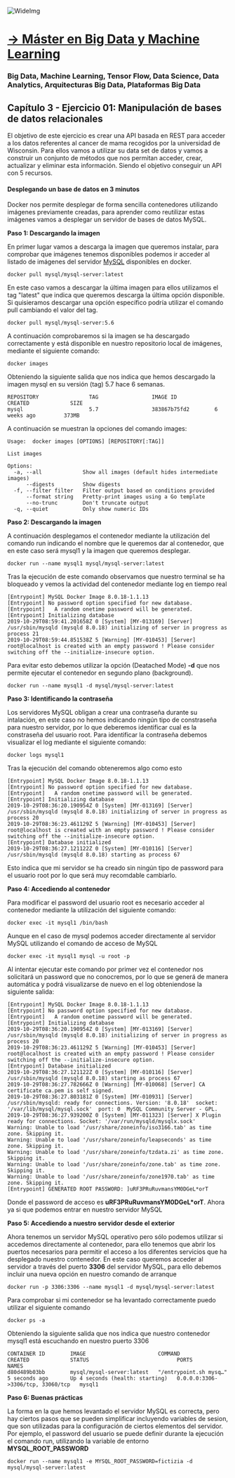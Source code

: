 ![WideImg](https://fictizia.com/img/github/Fictizia-plan-estudios-github.jpg)

# [→ Máster en Big Data y Machine Learning](https://fictizia.com/formacion/master-big-data)
### Big Data, Machine Learning, Tensor Flow, Data Science, Data Analytics, Arquitecturas Big Data, Plataformas Big Data

## Capítulo 3 - Ejercicio 01: Manipulación de bases de datos relacionales ##

El objetivo de este ejercicio es crear una API basada en REST para acceder a los datos referentes al cancer de mama recogidos por la universidad de Wisconsin. Para ellos vamos a utilizar su data set de datos y vamos a construir un conjunto de métodos que nos permitan acceder, crear, actualizar y eliminar esta información. Siendo el objetivo conseguir un API con 5 recursos.

#### Desplegando un base de datos en 3 minutos

Docker nos permite desplegar de forma sencilla contenedores utilizando imágenes previamente creadas, para aprender como reutilizar estas imágenes vamos a desplegar un servidor de bases de datos MySQL. 

**Paso 1: Descargando la imagen**

En primer lugar vamos a descarga la imagen que queremos instalar, para comprobar que imágenes tenemos disponibles podemos ir acceder al listado de imágenes del servidor [MySQL](https://hub.docker.com/r/mysql/mysql-server/) disponibles en docker. 

```
docker pull mysql/mysql-server:latest
```

En este caso vamos a descargar la última imagen para ellos utilizamos el tag "latest" que indica que queremos descarga la última opción disponible. Si quisieramos descargar una opción específico podría utilizar el comando pull cambiando el valor del tag. 

```
docker pull mysql/mysql-server:5.6
```

A continuación comprobaremos si la imagen se ha descargado correctamente y está disponible en nuestro repositorio local de imágenes, mediante el siguiente comando:

```
docker images 
```

Obteniendo la siguiente salida que nos indica que hemos descargado la imagen mysql en su versión (tag) 5.7 hace 6 semanas. 

```
REPOSITORY                TAG                 IMAGE ID            CREATED             SIZE
mysql                     5.7                 383867b75fd2        6 weeks ago         373MB
```

A continuación se muestran la opciones del comando images:

```
Usage:	docker images [OPTIONS] [REPOSITORY[:TAG]]

List images

Options:
  -a, --all             Show all images (default hides intermediate images)
      --digests         Show digests
  -f, --filter filter   Filter output based on conditions provided
      --format string   Pretty-print images using a Go template
      --no-trunc        Don't truncate output
  -q, --quiet           Only show numeric IDs
```

**Paso 2: Descargando la imagen**

A continuación desplegamos el contenedor mediante la utilización del comando run indicando el nombre que le queremos dar al contenedor, que en este caso será mysql1 y la imagen que queremos desplegar. 

```
docker run --name mysql1 mysql/mysql-server:latest
```

Tras la ejecución de este comando observamos que nuestro terminal se ha bloqueado y vemos la actividad del contenedor mediante log en tiempo real 

```
[Entrypoint] MySQL Docker Image 8.0.18-1.1.13
[Entrypoint] No password option specified for new database.
[Entrypoint]   A random onetime password will be generated.
[Entrypoint] Initializing database
2019-10-29T08:59:41.201658Z 0 [System] [MY-013169] [Server] /usr/sbin/mysqld (mysqld 8.0.18) initializing of server in progress as process 21
2019-10-29T08:59:44.851538Z 5 [Warning] [MY-010453] [Server] root@localhost is created with an empty password ! Please consider switching off the --initialize-insecure option.
```

Para evitar esto debemos utilizar la opción (Deatached Mode) __-d__ que nos permite ejecutar el contenedor en segundo plano (background). 

```
docker run --name mysql1 -d mysql/mysql-server:latest
```

**Paso 3: Identificando la contraseña**

Los servidores MySQL obligan a crear una contraseña durante su intalación, en este caso no hemos indicando ningún tipo de constraseña para nuestro servidor, por lo que deberemos identificar cual es la constraseña del usuario root. Para identificar la contraseña debemos visualizar el log mediante el siguiente comando:


```
docker logs mysql1
```

Tras la ejecución del comando obteneremos algo como esto 

```
[Entrypoint] MySQL Docker Image 8.0.18-1.1.13
[Entrypoint] No password option specified for new database.
[Entrypoint]   A random onetime password will be generated.
[Entrypoint] Initializing database
2019-10-29T08:36:20.190954Z 0 [System] [MY-013169] [Server] /usr/sbin/mysqld (mysqld 8.0.18) initializing of server in progress as process 20
2019-10-29T08:36:23.461129Z 5 [Warning] [MY-010453] [Server] root@localhost is created with an empty password ! Please consider switching off the --initialize-insecure option.
[Entrypoint] Database initialized
2019-10-29T08:36:27.121122Z 0 [System] [MY-010116] [Server] /usr/sbin/mysqld (mysqld 8.0.18) starting as process 67
```

Esto indica que mi servidor se ha creado sin ningún tipo de password para el usuario root por lo que será muy recomdable cambiarlo. 

**Paso 4: Accediendo al contenedor**

Para modificar el password del usuario root es necesario acceder al contenedor mediante la utilización del siguiente comando:

```
docker exec -it mysql1 /bin/bash
```

Aunque en el caso de mysql podemos acceder directamente al servidor MySQL utilizando el comando de acceso de MySQL

```
docker exec -it mysql1 mysql -u root -p
```

Al intentar ejecutar este comando por primer vez el contenedor nos solicitará un password que no conocremos, por lo que se generá de manera automática y podrá visualizarse de nuevo en el log obteniendose la siguiente salida:

```
[Entrypoint] MySQL Docker Image 8.0.18-1.1.13
[Entrypoint] No password option specified for new database.
[Entrypoint]   A random onetime password will be generated.
[Entrypoint] Initializing database
2019-10-29T08:36:20.190954Z 0 [System] [MY-013169] [Server] /usr/sbin/mysqld (mysqld 8.0.18) initializing of server in progress as process 20
2019-10-29T08:36:23.461129Z 5 [Warning] [MY-010453] [Server] root@localhost is created with an empty password ! Please consider switching off the --initialize-insecure option.
[Entrypoint] Database initialized
2019-10-29T08:36:27.121122Z 0 [System] [MY-010116] [Server] /usr/sbin/mysqld (mysqld 8.0.18) starting as process 67
2019-10-29T08:36:27.782666Z 0 [Warning] [MY-010068] [Server] CA certificate ca.pem is self signed.
2019-10-29T08:36:27.803181Z 0 [System] [MY-010931] [Server] /usr/sbin/mysqld: ready for connections. Version: '8.0.18'  socket: '/var/lib/mysql/mysql.sock'  port: 0  MySQL Community Server - GPL.
2019-10-29T08:36:27.939200Z 0 [System] [MY-011323] [Server] X Plugin ready for connections. Socket: '/var/run/mysqld/mysqlx.sock'
Warning: Unable to load '/usr/share/zoneinfo/iso3166.tab' as time zone. Skipping it.
Warning: Unable to load '/usr/share/zoneinfo/leapseconds' as time zone. Skipping it.
Warning: Unable to load '/usr/share/zoneinfo/tzdata.zi' as time zone. Skipping it.
Warning: Unable to load '/usr/share/zoneinfo/zone.tab' as time zone. Skipping it.
Warning: Unable to load '/usr/share/zoneinfo/zone1970.tab' as time zone. Skipping it.
[Entrypoint] GENERATED ROOT PASSWORD: ]uRF3PRuRuvmansYM0DGeL*orT
```
Donde el password de acceso es __uRF3PRuRuvmansYM0DGeL*orT__. Ahora ya si que podemos entrar en nuestro servidor MySQL

**Paso 5: Accediendo a nuestro servidor desde el exterior**

Ahora tenemos un servidor MySQL operativo pero sólo podemos utilizar si accedemos directamente al contenedor, para ello tenemos que abrir los puertos necesarios para permitir el acceso a los diferentes servicios que ha desplegado nuestro contenedor. En este caso queremos acceder al servidor a través del puerto __3306__ del servidor MySQL, para ello debemos incluir una nueva opción en nuestro comando de arranque

``` 
docker run -p 3306:3306 --name mysql1 -d mysql/mysql-server:latest
``` 

Para comprobar si mi contenedor se ha levantado correctamente puedo utilizar el siguiente comando 

```
docker ps -a
```

Obteniendo la siguiente salida que nos indica que nuestro contenedor mysql1 está escuchando en nuestro puerto 3306

```
CONTAINER ID        IMAGE                       COMMAND                  CREATED             STATUS                            PORTS                               NAMES
d80d489b03bb        mysql/mysql-server:latest   "/entrypoint.sh mysq…"   5 seconds ago       Up 4 seconds (health: starting)   0.0.0.0:3306->3306/tcp, 33060/tcp   mysql1
```

**Paso 6: Buenas prácticas**

La forma en la que hemos levantado el servidor MySQL es correcta, pero hay ciertos pasos que se pueden simplificar incluyendo variables de sesion, que son utilizadas para la configuración de ciertos elementos del servidor. Por ejemplo, el password del usuario se puede definir durante la ejecución el comando run, utilizando la variable de entorno **MYSQL_ROOT_PASSWORD** 

``` 
docker run --name mysql1 -e MYSQL_ROOT_PASSWORD=fictizia -d mysql/mysql-server:latest 
``` 
